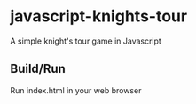 # javascript-knights-tour
A simple knight's tour game in Javascript

## Build/Run

Run index.html in your web browser

